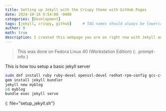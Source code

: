 ```yaml
---
title: Setting up Jekyll with the Crispy theme with GitHub Pages
date: 2024-10-16 5:54:00 -0400
categories: [Development]
tags: [jekyll, crispy, github]     # TAG names should always be lowercase
author: 0                    
math: true
description: I created this webpage you are on right now with Jekyll and the Crispy theme. This is the article of me setting it up!
---
```


> This was done on Fedora Linux 40 (Workstation Edition)
{: .prompt-info }

This is how tou setup a basic jekyll server
```bash
sudo dnf install ruby ruby-devel openssl-devel redhat-rpm-config gcc-c++ @development-tools
gem install jekyll bundler
jekyll new myblog
cd myblog
bundle exec jekyll serve
```
{: file="setup_jekyll.sh"}



